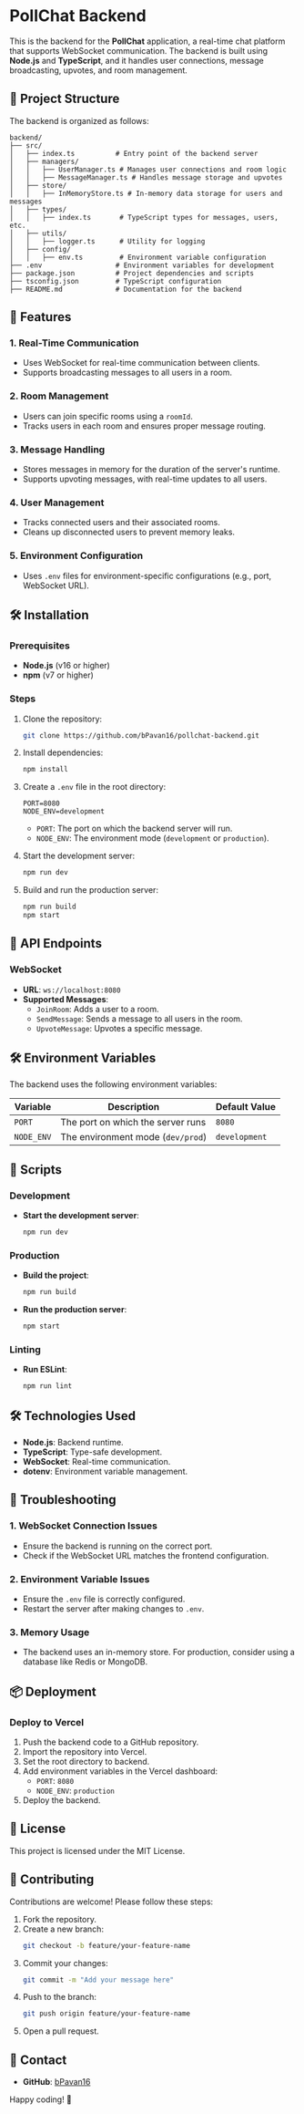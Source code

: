 # PollChat Backend

This is the backend for the **PollChat** application, a real-time chat platform that supports WebSocket communication. The backend is built using **Node.js** and **TypeScript**, and it handles user connections, message broadcasting, upvotes, and room management.


## 📂 Project Structure

The backend is organized as follows:

```
backend/
├── src/
│   ├── index.ts          # Entry point of the backend server
│   ├── managers/
│   │   ├── UserManager.ts # Manages user connections and room logic
│   │   ├── MessageManager.ts # Handles message storage and upvotes
│   ├── store/
│   │   ├── InMemoryStore.ts # In-memory data storage for users and messages
│   ├── types/
│   │   ├── index.ts       # TypeScript types for messages, users, etc.
│   ├── utils/
│   │   ├── logger.ts      # Utility for logging
│   ├── config/
│   │   ├── env.ts         # Environment variable configuration
├── .env                  # Environment variables for development
├── package.json          # Project dependencies and scripts
├── tsconfig.json         # TypeScript configuration
├── README.md             # Documentation for the backend
```


## 🚀 Features

### 1. **Real-Time Communication**
- Uses WebSocket for real-time communication between clients.
- Supports broadcasting messages to all users in a room.

### 2. **Room Management**
- Users can join specific rooms using a `roomId`.
- Tracks users in each room and ensures proper message routing.

### 3. **Message Handling**
- Stores messages in memory for the duration of the server's runtime.
- Supports upvoting messages, with real-time updates to all users.

### 4. **User Management**
- Tracks connected users and their associated rooms.
- Cleans up disconnected users to prevent memory leaks.

### 5. **Environment Configuration**
- Uses `.env` files for environment-specific configurations (e.g., port, WebSocket URL).


## 🛠️ Installation

### Prerequisites
- **Node.js** (v16 or higher)
- **npm** (v7 or higher)

### Steps
1. Clone the repository:
   ```bash
   git clone https://github.com/bPavan16/pollchat-backend.git
   ```

2. Install dependencies:
   ```bash
   npm install
   ```

3. Create a `.env` file in the root directory:
   ```env
   PORT=8080
   NODE_ENV=development
   ```
   - `PORT`: The port on which the backend server will run.
   - `NODE_ENV`: The environment mode (`development` or `production`).

4. Start the development server:
   ```bash
   npm run dev
   ```

5. Build and run the production server:
   ```bash
   npm run build
   npm start
   ```


## 📡 API Endpoints

### WebSocket
- **URL**: `ws://localhost:8080`
- **Supported Messages**:
  - `JoinRoom`: Adds a user to a room.
  - `SendMessage`: Sends a message to all users in the room.
  - `UpvoteMessage`: Upvotes a specific message.


## 🛠️ Environment Variables

The backend uses the following environment variables:

| Variable   | Description                          | Default Value |
|------------|--------------------------------------|---------------|
| `PORT`     | The port on which the server runs    | `8080`        |
| `NODE_ENV` | The environment mode (`dev/prod`)    | `development` |


## 🧩 Scripts

### Development
- **Start the development server**:
  ```bash
  npm run dev
  ```

### Production
- **Build the project**:
  ```bash
  npm run build
  ```
- **Run the production server**:
  ```bash
  npm start
  ```

### Linting
- **Run ESLint**:
  ```bash
  npm run lint
  ```


## 🛠️ Technologies Used

- **Node.js**: Backend runtime.
- **TypeScript**: Type-safe development.
- **WebSocket**: Real-time communication.
- **dotenv**: Environment variable management.



## 🐛 Troubleshooting

### 1. **WebSocket Connection Issues**
- Ensure the backend is running on the correct port.
- Check if the WebSocket URL matches the frontend configuration.

### 2. **Environment Variable Issues**
- Ensure the `.env` file is correctly configured.
- Restart the server after making changes to `.env`.

### 3. **Memory Usage**
- The backend uses an in-memory store. For production, consider using a database like Redis or MongoDB.


## 📦 Deployment

### Deploy to Vercel
1. Push the backend code to a GitHub repository.
2. Import the repository into Vercel.
3. Set the root directory to backend.
4. Add environment variables in the Vercel dashboard:
   - `PORT`: `8080`
   - `NODE_ENV`: `production`
5. Deploy the backend.


## 📜 License

This project is licensed under the MIT License.


## 🤝 Contributing

Contributions are welcome! Please follow these steps:
1. Fork the repository.
2. Create a new branch:
   ```bash
   git checkout -b feature/your-feature-name
   ```
3. Commit your changes:
   ```bash
   git commit -m "Add your message here"
   ```
4. Push to the branch:
   ```bash
   git push origin feature/your-feature-name
   ```
5. Open a pull request.


## 📧 Contact

- **GitHub**: [bPavan16](https://github.com/bPavan16)


Happy coding! 🚀
